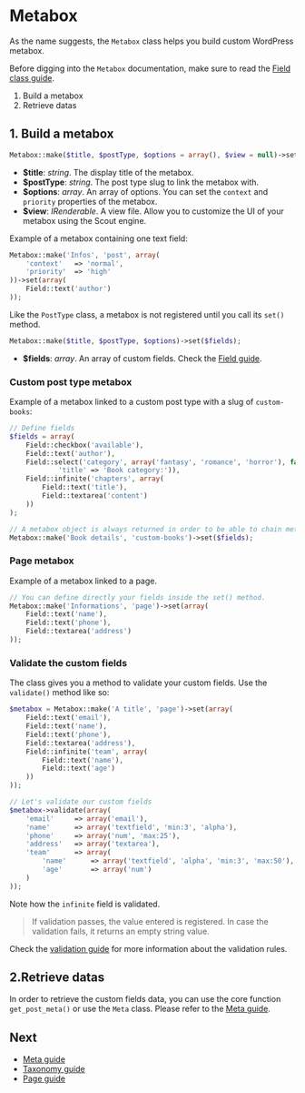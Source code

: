 Metabox
=======

As the name suggests, the `Metabox` class helps you build custom WordPress metabox.

Before digging into the `Metabox` documentation, make sure to read the [Field class guide](http://framework.themosis.com/docs/field/).

1. Build a metabox
2. Retrieve datas

## 1. Build a metabox

```php
Metabox::make($title, $postType, $options = array(), $view = null)->set($fields);
```

* **$title**: _string_. The display title of the metabox.
* **$postType**: _string_. The post type slug to link the metabox with.
* **$options**: _array_. An array of options. You can set the `context` and `priority` properties of the metabox.
* **$view**: _IRenderable_. A view file. Allow you to customize the UI of your metabox using the Scout engine.

Example of a metabox containing one text field:

```php
Metabox::make('Infos', 'post', array(
	'context' 	=> 'normal',
	'priority'	=> 'high'
))->set(array(
	Field::text('author')
));
```

Like the `PostType` class, a metabox is not registered until you call its `set()` method.

```php
Metabox::make($title, $postType, $options)->set($fields);
```

* **$fields**: _array_. An array of custom fields. Check the [Field guide](http://framework.themosis.com/docs/field/).

### Custom post type metabox

Example of a metabox linked to a custom post type with a slug of `custom-books`:

```php
// Define fields
$fields = array(
	Field::checkbox('available'),
	Field::text('author'),
	Field::select('category', array('fantasy', 'romance', 'horror'), false, array(
            'title' => 'Book category:')),
	Field::infinite('chapters', array(
		Field::text('title'),
		Field::textarea('content')
	))
);

// A metabox object is always returned in order to be able to chain methods.
Metabox::make('Book details', 'custom-books')->set($fields);
```

### Page metabox

Example of a metabox linked to a page.

```php
// You can define directly your fields inside the set() method.
Metabox::make('Informations', 'page')->set(array(
	Field::text('name'),
	Field::text('phone'),
	Field::textarea('address')
));
```

### Validate the custom fields

The class gives you a method to validate your custom fields. Use the `validate()` method like so:

```php
$metabox = Metabox::make('A title', 'page')->set(array(
	Field::text('email'),
	Field::text('name'),
	Field::text('phone'),
	Field::textarea('address'),
	Field::infinite('team', array(
		Field::text('name'),
		Field::text('age')
	))
));

// Let's validate our custom fields
$metabox->validate(array(
	'email'		=> array('email'),
	'name'		=> array('textfield', 'min:3', 'alpha'),
	'phone'		=> array('num', 'max:25'),
	'address'	=> array('textarea'),
	'team'		=> array(
		'name'		=> array('textfield', 'alpha', 'min:3', 'max:50'),
		'age'		=> array('num')
	)
));
```
Note how the `infinite` field is validated.

> If validation passes, the value entered is registered. In case the validation fails, it returns an empty string value.

Check the [validation guide](http://framework.themosis.com/docs/validation/) for more information about the validation rules.

2.Retrieve datas
----------------

In order to retrieve the custom fields data, you can use the core function `get_post_meta()` or use the `Meta` class. Please refer to the [Meta guide](http://framework.themosis.com/docs/meta/).

Next
----

* [Meta guide](http://framework.themosis.com/docs/meta/)
* [Taxonomy guide](http://framework.themosis.com/docs/taxonomy/)
* [Page guide](http://framework.themosis.com/docs/page/)